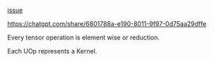 [issue](https://github.com/tinygrad/tinygrad/issues/8718)

https://chatgpt.com/share/6801788a-e190-8011-9f97-0d75aa29dffe

Every tensor operation is element wise or reduction.

Each UOp represents a Kernel.
